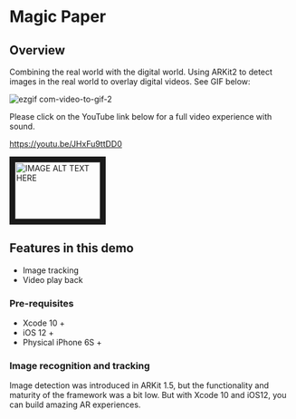 # Magic Paper

## Overview

Combining the real world with the digital world. Using ARKit2 to detect images in the real world to overlay digital videos. See GIF below:

![ezgif com-video-to-gif-2](https://user-images.githubusercontent.com/36542195/50773197-19d8c680-1288-11e9-8c00-d7c8c63f4b4e.gif)


Please click on the YouTube link below for a full video experience with sound.

https://youtu.be/JHxFu9ttDD0


<a href="//https://youtu.be/JHxFu9ttDD0" target="_blank"><img src="https://user-images.githubusercontent.com/36542195/50775135-4216f400-128d-11e9-9fe5-f7925f5e77f7.png" 
alt="IMAGE ALT TEXT HERE" width="150" height="100" border="10" /></a>


## Features in this demo
* Image tracking 
* Video play back


### Pre-requisites

* Xcode 10 +
* iOS 12 +
* Physical iPhone 6S +

### Image recognition and tracking

Image detection was introduced in ARKit 1.5, but the functionality and maturity of the framework was a bit low. But with Xcode 10 and iOS12, you can build amazing AR experiences. 




